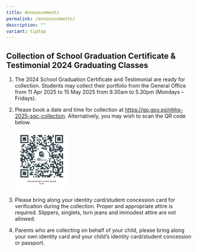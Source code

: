 ```yaml
---
title: Announcements
permalink: /announcements/
description: ""
variant: tiptap
---
```

<h2>Collection of School Graduation Certificate &amp; Testimonial 2024 Graduating Classes</h2>
<ol data-tight="true" class="tight">
<li>
<p>The 2024 School Graduation Certificate and Testimonial are ready for collection.
Students may collect their portfolio from the General Office from 11 Apr
2025 to 15 May 2025 from 9.30am to 5.30pm (Mondays – Fridays).</p>
</li>
<li>
<p>Please book a date and time for collection at <a href="https://go.gov.sg/nhhs-2025-sgc-collection" rel="noopener noreferrer nofollow" target="_blank">https://go.gov.sg/nhhs-2025-sgc-collection</a>.
Alternatively, you may wish to scan the QR code below.</p>
<div class="isomer-image-wrapper">
<img style="width: 30%;" height="auto" width="100%" alt="" src="/images/Annoucement/qrcode2024grad.jpg">
</div>
</li>
<li>
<p>Please bring along your identity card/student concession card for verification
during the collection. Proper and appropriate attire is required. Slippers,
singlets, torn jeans and immodest attire are not allowed.</p>
</li>
<li>
<p>Parents who are collecting on behalf of your child, please bring along
your own identity card and your child’s identity card/student concession
or passport.</p>
</li>
</ol>
<p></p>